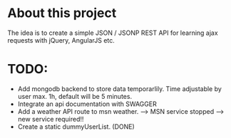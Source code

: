 # About this project
The idea is to create a simple JSON / JSONP REST API for learning ajax requests with jQuery, AngularJS etc.

# TODO:

- Add mongodb backend to store data temporarlily. Time adjustable by user max. 1h, default will be 5 minutes.
- Integrate an api documentation with SWAGGER
- Add a weather API route to msn weather. --> MSN service stopped --> new service required!!
- Create a static dummyUserList. (DONE)
